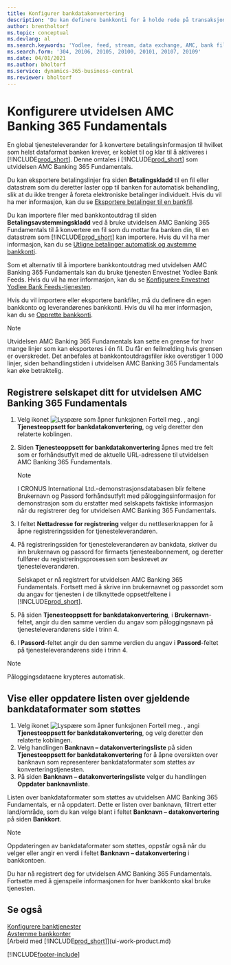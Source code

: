 ```yaml
---
title: Konfigurer bankdatakonvertering
description: 'Du kan definere bankkonti for å holde rede på transaksjoner og importere eller eksportere bankfeeder, for eksempel Yodlee.'
author: brentholtorf
ms.topic: conceptual
ms.devlang: al
ms.search.keywords: 'Yodlee, feed, stream, data exchange, AMC, bank file import, bank file export, re-export, bank transfer, AMC, AMC Banking 365 Fundamentals extension, funds transfer'
ms.search.form: '304, 20106, 20105, 20100, 20101, 20107, 20109'
ms.date: 04/01/2021
ms.author: bholtorf
ms.service: dynamics-365-business-central
ms.reviewer: bholtorf
---
```

# <a name="set-up-the-amc-banking-365-fundamentals-extension"></a>Konfigurere utvidelsen AMC Banking 365 Fundamentals
En global tjenesteleverandør for å konvertere betalingsinformasjon til hvilket som helst dataformat banken krever, er koblet til og klar til å aktiveres i [!INCLUDE[prod_short](includes/prod_short.md)]. Denne omtales i [!INCLUDE[prod_short](includes/prod_short.md)] som utvidelsen AMC Banking 365 Fundamentals.

Du kan eksportere betalingslinjer fra siden **Betalingskladd** til en fil eller datastrøm som du deretter laster opp til banken for automatisk behandling, slik at du ikke trenger å foreta elektroniske betalinger individuelt. Hvis du vil ha mer informasjon, kan du se [Eksportere betalinger til en bankfil](finance-make-payments-with-bank-data-conversion-service-or-sepa-credit-transfer.md#exporting-payments-to-a-bank-file).

Du kan importere filer med bankkontoutdrag til siden **Betalingsavstemmingskladd** ved å bruke utvidelsen AMC Banking 365 Fundamentals til å konvertere en fil som du mottar fra banken din, til en datastrøm som [!INCLUDE[prod_short](includes/prod_short.md)] kan importere. Hvis du vil ha mer informasjon, kan du se [Utligne betalinger automatisk og avstemme bankkonti](receivables-apply-payments-auto-reconcile-bank-accounts.md).

Som et alternativ til å importere bankkontoutdrag med utvidelsen AMC Banking 365 Fundamentals kan du bruke tjenesten Envestnet Yodlee Bank Feeds. Hvis du vil ha mer informasjon, kan du se [Konfigurere Envestnet Yodlee Bank Feeds-tjenesten](bank-how-setup-bank-statement-service.md).

Hvis du vil importere eller eksportere bankfiler, må du definere din egen bankkonto og leverandørenes bankkonti. Hvis du vil ha mer informasjon, kan du se [Opprette bankkonti](bank-how-setup-bank-accounts.md).

> [!NOTE]  
> Utvidelsen AMC Banking 365 Fundamentals kan sette en grense for hvor mange linjer som kan eksporteres i én fil. Du får en feilmelding hvis grensen er overskredet. Det anbefales at bankkontoutdragsfiler ikke overstiger 1 000 linjer, siden behandlingstiden i utvidelsen AMC Banking 365 Fundamentals kan øke betraktelig.

## <a name="to-sign-your-company-up-for-the-amc-banking-365-fundamentals-extension"></a>Registrere selskapet ditt for utvidelsen AMC Banking 365 Fundamentals
1. Velg ikonet ![Lyspære som åpner funksjonen Fortell meg.](media/ui-search/search_small.png "Fortell hva du vil gjøre") , angi **Tjenesteoppsett for bankdatakonvertering**, og velg deretter den relaterte koblingen.  
2. Siden **Tjenesteoppsett for bankdatakonvertering** åpnes med tre felt som er forhåndsutfylt med de aktuelle URL-adressene til utvidelsen AMC Banking 365 Fundamentals.

    > [!NOTE]  
    >   I CRONUS International Ltd.-demonstrasjonsdatabasen blir feltene Brukernavn og Passord forhåndsutfylt med påloggingsinformasjon for demonstrasjon som du erstatter med selskapets faktiske informasjon når du registrerer deg for utvidelsen AMC Banking 365 Fundamentals.
3. I feltet **Nettadresse for registrering** velger du nettleserknappen for å åpne registreringssiden for tjenesteleverandøren.  
4. På registreringssiden for tjenesteleverandøren av bankdata, skriver du inn brukernavn og passord for firmaets tjenesteabonnement, og deretter fullfører du registreringsprosessen som beskrevet av tjenesteleverandøren.

    Selskapet er nå registrert for utvidelsen AMC Banking 365 Fundamentals. Fortsett med å skrive inn brukernavnet og passordet som du angav for tjenesten i de tilknyttede oppsettfeltene i [!INCLUDE[prod_short](includes/prod_short.md)].

5. På siden **Tjenesteoppsett for bankdatakonvertering**, i **Brukernavn**-feltet, angir du den samme verdien du angav som påloggingsnavn på tjenesteleverandørens side i trinn 4.
6. I **Passord**-feltet angir du den samme verdien du angav i **Passord**-feltet på tjenesteleverandørens side i trinn 4.

> [!NOTE]  
> Påloggingsdataene krypteres automatisk.

## <a name="to-view-or-update-the-list-of-currently-supported-bank-data-formats"></a>Vise eller oppdatere listen over gjeldende bankdataformater som støttes
1. Velg ikonet ![Lyspære som åpner funksjonen Fortell meg.](media/ui-search/search_small.png "Fortell hva du vil gjøre") , angi **Tjenesteoppsett for bankdatakonvertering**, og velg deretter den relaterte koblingen.
2. Velg handlingen **Banknavn – datakonverteringsliste** på siden **Tjenesteoppsett for bankdatakonvertering** for å åpne oversikten over banknavn som representerer bankdataformater som støttes av konverteringstjenesten.
3. På siden **Banknavn – datakonverteringsliste** velger du handlingen **Oppdater banknavnliste**.

Listen over bankdataformater som støttes av utvidelsen AMC Banking 365 Fundamentals, er nå oppdatert. Dette er listen over banknavn, filtrert etter land/område, som du kan velge blant i feltet **Banknavn – datakonvertering** på siden **Bankkort**.

> [!NOTE]  
>   Oppdateringen av bankdataformater som støttes, oppstår også når du velger eller angir en verdi i feltet **Banknavn – datakonvertering** i bankkontoen.

Du har nå registrert deg for utvidelsen AMC Banking 365 Fundamentals. Fortsette med å gjenspeile informasjonen for hver bankkonto skal bruke tjenesten.

## <a name="see-also"></a>Se også
[Konfigurere banktjenester](bank-setup-banking.md)  
[Avstemme bankkonter](bank-manage-bank-accounts.md)  
[Arbeid med [!INCLUDE[prod_short](includes/prod_short.md)]](ui-work-product.md)


[!INCLUDE[footer-include](includes/footer-banner.md)]

